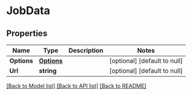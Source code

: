 # JobData

## Properties
Name | Type | Description | Notes
------------ | ------------- | ------------- | -------------
**Options** | [**Options**](Options.md) |  | [optional] [default to null]
**Url** | **string** |  | [optional] [default to null]

[[Back to Model list]](../README.md#documentation-for-models) [[Back to API list]](../README.md#documentation-for-api-endpoints) [[Back to README]](../README.md)


